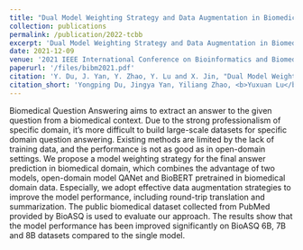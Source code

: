 ```yaml
---
title: "Dual Model Weighting Strategy and Data Augmentation in Biomedical Question Answering"
collection: publications
permalink: /publication/2022-tcbb
excerpt: 'Dual Model Weighting Strategy and Data Augmentation in Biomedical Question Answering'
date: 2021-12-09
venue: '2021 IEEE International Conference on Bioinformatics and Biomedicine (BIBM)'
paperurl: '/files/bibm2021.pdf'
citation: 'Y. Du, J. Yan, Y. Zhao, Y. Lu and X. Jin, "Dual Model Weighting Strategy and Data Augmentation in Biomedical Question Answering," 2021 IEEE International Conference on Bioinformatics and Biomedicine (BIBM), 2021, pp. 659-662, doi: 10.1109/BIBM52615.2021.9669386.'
citation_short: 'Yongping Du, Jingya Yan, Yiliang Zhao, <b>Yuxuan Lu</b>, and Xingnan Jin, Dual Model Weighting Strategy and Data Augmentation in Biomedical Question Answering (<i>IEEE BIBM 2021</i>)'
---
```

Biomedical Question Answering aims to extract an answer to the given question from a biomedical context. Due to the strong professionalism of specific domain, it’s more difficult to build large-scale datasets for specific domain question answering. Existing methods are limited by the lack of training data, and the performance is not as good as in open-domain settings. We propose a model weighting strategy for the final answer prediction in biomedical domain, which combines the advantage of two models, open-domain model QANet and BioBERT pretrained in biomedical domain data. Especially, we adopt effective data augmentation strategies to improve the model performance, including round-trip translation and summarization. The public biomedical dataset collected from PubMed provided by BioASQ is used to evaluate our approach. The results show that the model performance has been improved significantly on BioASQ 6B, 7B and 8B datasets compared to the single model.


<!-- [Download paper here](https://arxiv.org/pdf/2206.12866.pdf) -->
